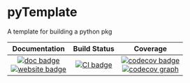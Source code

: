 # pyTemplate
A template for building a python pkg

| **Documentation** | **Build Status** | **Coverage** |
|:-----------------:|:----------------:|:-----------:|
| [![doc badge]][doc link] <br> [![website badge]][website link] | [![CI badge]][CI link] | [![codecov badge]][codecov link] <br> [![codecov graph]][codecov link] |

[doc badge]: https://github.com/quantaser/pytemplate/actions/workflows/Docs.yml/badge.svg
[doc link]: https://github.com/quantaser/pytemplate/actions/workflows/Docs.yml

[website badge]: https://img.shields.io/website?url=https%3A%2F%2Fquantaser.github.io%2Fpytemplate%2F
[website link]: https://quantaser.github.io/pytemplate/

[ci badge]: https://github.com/quantaser/pytemplate/actions/workflows/CI.yml/badge.svg
[ci link]: https://github.com/quantaser/pytemplate/actions/workflows/CI.yml

[codecov badge]: https://codecov.io/gh/quantaser/pytemplate/branch/main/graph/badge.svg?token=9KLNCETIYB
[codecov link]: https://codecov.io/gh/quantaser/pytemplate
[codecov graph]: https://codecov.io/gh/quantaser/pytemplate/branch/main/graphs/sunburst.svg?token=9KLNCETIYB

